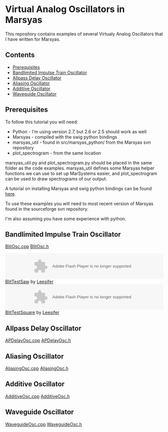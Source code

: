 Virtual Analog Oscillators in Marsyas
==========================================================

This repository contains examples of several Virtualy Analog Oscillators that I
have written for Marsyas.

Contents
--------

* [Prerequisites](README.md#prerequisites)
* [Bandlimited Impulse Train Oscillator](README.md#bandlimited-impulse-train-oscillator)
* [Allpass Delay Oscillator](README.md#allpass-delay-oscillator)
* [Aliasing Oscillator](README.md#aliasing-oscillator)
* [Additive Oscillator](README.md#additive-oscillator)
* [Waveguide Oscillator](README.md#waveguide-oscillator)

Prerequisites
-------------
To follow this tutorial you will need:

+ Python - I'm using version 2.7, but 2.6 or 2.5 should work as well
+ Marsyas - compiled with the swig python bindings
+ marsyas_util - found in src/marsyas_python/ from the Marsyas svn repository
+ plot_spectrogram - from the same location

marsyas_util.py and plot_spectrogram.py should be placed in the same folder as
the code examples.  marsyas_util defines some Marsyas helper functions we can
use to set up MarSystems easier, and plot_spectrogram can be used to draw
spectrograms of our output.

A tutorial on installing Marsyas and swig python bindings can be found
[here](http://marsology.blogspot.ca/2011/09/installing-marsyas-with-python-bindings.html).

To use these examples you will need to most recent version of Marsyas found in
the sourceforge svn repository.

I'm also assuming you have some experience with python.

Bandlimited Impulse Train Oscillator
------------------------------------
[BlitOsc.cpp](http://marsyas.svn.sourceforge.net/viewvc/marsyas/trunk/src/marsyas/BlitOsc.cpp?revision=4803&view=markup)
[BlitOsc.h](http://marsyas.svn.sourceforge.net/viewvc/marsyas/trunk/src/marsyas/BlitOsc.h?revision=4803&view=markup)

<object height="81" width="100%"> <param name="movie" value="https://player.soundcloud.com/player.swf?url=http%3A%2F%2Fapi.soundcloud.com%2Ftracks%2F55462394"></param> <param name="allowscriptaccess" value="always"></param> <embed allowscriptaccess="always" height="81" src="https://player.soundcloud.com/player.swf?url=http%3A%2F%2Fapi.soundcloud.com%2Ftracks%2F55462394" type="application/x-shockwave-flash" width="100%"></embed> </object>  <span><a href="http://soundcloud.com/lee-daniel-gauthier/blittestsaw">BlitTestSaw</a> by <a href="http://soundcloud.com/lee-daniel-gauthier">Leesifer</a></span> 
<object height="81" width="100%"> <param name="movie" value="https://player.soundcloud.com/player.swf?url=http%3A%2F%2Fapi.soundcloud.com%2Ftracks%2F55462396&amp;show_comments=true&amp;auto_play=false&amp;color=ff7700"></param> <param name="allowscriptaccess" value="always"></param> <embed allowscriptaccess="always" height="81" src="https://player.soundcloud.com/player.swf?url=http%3A%2F%2Fapi.soundcloud.com%2Ftracks%2F55462396&amp;show_comments=true&amp;auto_play=false&amp;color=ff7700" type="application/x-shockwave-flash" width="100%"></embed> </object>   <span><a href="http://soundcloud.com/lee-daniel-gauthier/blittestsquare">BlitTestSquare</a> by <a href="http://soundcloud.com/lee-daniel-gauthier">Leesifer</a></span>

Allpass Delay Oscillator
------------------------
[APDelayOsc.cpp](http://marsyas.svn.sourceforge.net/viewvc/marsyas/trunk/src/marsyas/APDelayOsc.cpp?revision=4803&view=markup)
[APDelayOsc.h](http://marsyas.svn.sourceforge.net/viewvc/marsyas/trunk/src/marsyas/APDelayOsc.h?revision=4803&view=markup)

Aliasing Oscillator
-------------------
[AliasingOsc.cpp](http://marsyas.svn.sourceforge.net/viewvc/marsyas/trunk/src/marsyas/AliasingOsc.cpp?revision=4803&view=markup)
[AliasingOsc.h](http://marsyas.svn.sourceforge.net/viewvc/marsyas/trunk/src/marsyas/AliasingOsc.h?revision=4803&view=markup)

Additive Oscillator
-------------------
[AdditiveOsc.cpp](http://marsyas.svn.sourceforge.net/viewvc/marsyas/trunk/src/marsyas/AdditiveOsc.cpp?revision=4803&view=markup)
[AdditiveOsc.h](http://marsyas.svn.sourceforge.net/viewvc/marsyas/trunk/src/marsyas/AdditiveOsc.h?revision=4803&view=markup)

Waveguide Oscillator
--------------------
[WaveguideOsc.cpp](http://marsyas.svn.sourceforge.net/viewvc/marsyas/trunk/src/marsyas/WaveguideOsc.cpp?revision=4803&view=markup)
[WaveguideOsc.h](http://marsyas.svn.sourceforge.net/viewvc/marsyas/trunk/src/marsyas/WaveguideOsc.h?revision=4803&view=markup)


